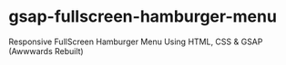 # gsap-fullscreen-hamburger-menu
 Responsive FullScreen Hamburger Menu Using HTML, CSS & GSAP (Awwwards Rebuilt)

